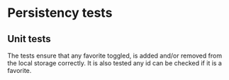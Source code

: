 # Persistency tests

## Unit tests

The tests ensure that any favorite toggled, is added and/or removed from the local storage correctly. It is also tested any id can be checked if it is a favorite.
